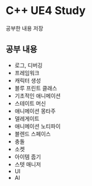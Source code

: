 # C++ UE4 Study
공부한 내용 저장

## 공부 내용

* 로그, 디버깅
* 프레임워크
* 캐릭터 생성
* 블루 프린트 클래스
* 기초적인 애니메이션
* 스테이트 머신
* 애니메이션 몽타주
* 델레게이트
* 애니메이션 노티파이
* 블렌드 스페이스
* 충돌
* 소켓
* 아이템 줍기
* 스텟 매니저
* UI
* AI

